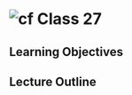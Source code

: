 ![cf](http://i.imgur.com/7v5ASc8.png) Class 27
=====================================

## Learning Objectives

## Lecture Outline
